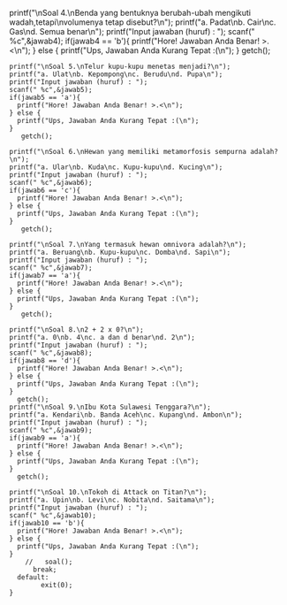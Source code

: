 printf("\nSoal 4.\nBenda yang bentuknya berubah-ubah mengikuti wadah,tetapi\nvolumenya tetap disebut?\n");
     printf("a. Padat\nb. Cair\nc. Gas\nd. Semua benar\n");
     printf("Input jawaban (huruf) : ");
     scanf(" %c",&jawab4);
     if(jawab4 == 'b'){
       printf("Hore! Jawaban Anda Benar! >.<\n");
     } else {
       printf("Ups, Jawaban Anda Kurang Tepat :(\n");
     }
       getch();

    printf("\nSoal 5.\nTelur kupu-kupu menetas menjadi?\n");
    printf("a. Ulat\nb. Kepompong\nc. Berudu\nd. Pupa\n");
    printf("Input jawaban (huruf) : ");
    scanf(" %c",&jawab5);
    if(jawab5 == 'a'){
      printf("Hore! Jawaban Anda Benar! >.<\n");
    } else {
      printf("Ups, Jawaban Anda Kurang Tepat :(\n");
    }
       getch();
      
    printf("\nSoal 6.\nHewan yang memiliki metamorfosis sempurna adalah?\n");
    printf("a. Ular\nb. Kuda\nc. Kupu-kupu\nd. Kucing\n");
    printf("Input jawaban (huruf) : ");
    scanf(" %c",&jawab6);
    if(jawab6 == 'c'){
      printf("Hore! Jawaban Anda Benar! >.<\n");
    } else {
      printf("Ups, Jawaban Anda Kurang Tepat :(\n");
    }
       getch();
      
    printf("\nSoal 7.\nYang termasuk hewan omnivora adalah?\n");
    printf("a. Beruang\nb. Kupu-kupu\nc. Domba\nd. Sapi\n");
    printf("Input jawaban (huruf) : ");
    scanf(" %c",&jawab7);
    if(jawab7 == 'a'){
      printf("Hore! Jawaban Anda Benar! >.<\n");
    } else {
      printf("Ups, Jawaban Anda Kurang Tepat :(\n");
    }
       getch();
      
    printf("\nSoal 8.\n2 + 2 x 0?\n");
    printf("a. 0\nb. 4\nc. a dan d benar\nd. 2\n");
    printf("Input jawaban (huruf) : ");
    scanf(" %c",&jawab8);
    if(jawab8 == 'd'){
      printf("Hore! Jawaban Anda Benar! >.<\n");
    } else {
      printf("Ups, Jawaban Anda Kurang Tepat :(\n");
    }
      getch();
    printf("\nSoal 9.\nIbu Kota Sulawesi Tenggara?\n");
    printf("a. Kendari\nb. Banda Aceh\nc. Kupang\nd. Ambon\n");
    printf("Input jawaban (huruf) : ");
    scanf(" %c",&jawab9);
    if(jawab9 == 'a'){
      printf("Hore! Jawaban Anda Benar! >.<\n");
    } else {
      printf("Ups, Jawaban Anda Kurang Tepat :(\n");
    }
      getch();
      
    printf("\nSoal 10.\nTokoh di Attack on Titan?\n");
    printf("a. Upin\nb. Levi\nc. Nobita\nd. Saitama\n");
    printf("Input jawaban (huruf) : ");
    scanf(" %c",&jawab10);
    if(jawab10 == 'b'){
      printf("Hore! Jawaban Anda Benar! >.<\n");
    } else {
      printf("Ups, Jawaban Anda Kurang Tepat :(\n");
    }
        //   soal();
          break;
      default:
            exit(0);
    }
